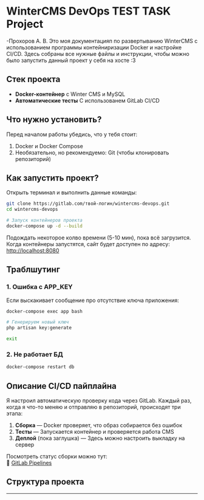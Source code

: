 # WinterCMS DevOps TEST TASK Project
-Прохоров А. В.
 Это моя документацияп по развертыванию WinterCMS с использованием программы контейниризации Docker и настройке CI/CD. Здесь собраны все нужные файлы и инструкции, чтобы можно было запустить данный проект у себя на хосте :3

## Cтек проекта

- **Docker-контейнер** с Winter CMS и MySQL
- **Автоматические тесты** С использованем GitLab CI/CD

## Что нужно установить? 
Перед началом работы убедись, что у тебя стоит:

1. Docker и Docker Compose
2. Необязательно, но рекомендуемо: Git (чтобы клонировать репозиторий)

## Как запустить проект?

Открыть терминал и выполнить данные команды:

```bash
git clone https://gitlab.com/твой-логин/wintercms-devops.git
cd wintercms-devops

# Запуск контейнеров проекта
docker-compose up -d --build
```

Подождать некоторое колво времени (5-10 мин), пока всё загрузится. Когда контейнеры запустятся, сайт будет доступен по адресу:  
[http://localhost:8080](http://localhost:8080)

## Траблшутинг

### 1. Ошибка с APP_KEY
Если выскакивает сообщение про отсутствие ключа приложения:
```bash
docker-compose exec app bash

# Генерируем новый ключ
php artisan key:generate

exit
```

### 2. Не работает БД
```bash
docker-compose restart db
```

## Описание CI/CD пайплайна

Я настроил автоматическую проверку кода через GitLab. Каждый раз, когда я что-то меняю и отправляю в репозиторий, происходят три этапа:

1. **Сборка** — Docker проверяет, что образ собирается без ошибок
2. **Тесты** — Запускается контейнер и проверяется работа CMS
3. **Деплой** (пока заглушка) — Здесь можно настроить выкладку на сервер

Посмотреть статус сборки можно тут:  
🔗 [GitLab Pipelines](https://gitlab.com/<username>/wintercms-devops/-/pipelines)

## Структура проекта
---